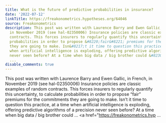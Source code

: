 ```yaml
---
title: What is the future of predictive probabilities in insurance?
date: '2022-07-12'
linkTitle: https://freakonometrics.hypotheses.org/64046
source: Freakonometrics
description: This post was written with Laurence Barry and Ewen Gallic, in French,
  in November 2019 (see hal-02350006) Insurance policies are classic examples of random
  contracts. This forces insurers to regularly quantify this uncertainty, to calculate
  probabilities in order to propose &#8220;fair&#8221; premiums for the commitments
  they are going to make. Isn&#8217;t it time to question this practice, at a time
  when artificial intelligence is exploding, offering predictive algorithms of a precision
  never seen before? At a time when big data / big brother could &#8230; <a href="https://freakonometrics.hyp
  ...
disable_comments: true
---
```

This post was written with Laurence Barry and Ewen Gallic, in French, in November 2019 (see hal-02350006) Insurance policies are classic examples of random contracts. This forces insurers to regularly quantify this uncertainty, to calculate probabilities in order to propose &#8220;fair&#8221; premiums for the commitments they are going to make. Isn&#8217;t it time to question this practice, at a time when artificial intelligence is exploding, offering predictive algorithms of a precision never seen before? At a time when big data / big brother could &#8230; <a href="https://freakonometrics.hyp ...